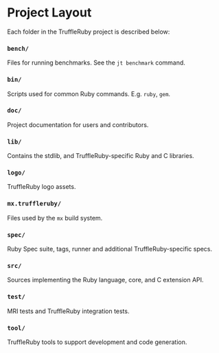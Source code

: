# Project Layout

Each folder in the TruffleRuby project is described below:

### `bench/`
Files for running benchmarks. See the `jt benchmark` command.

### `bin/`
Scripts used for common Ruby commands. E.g. `ruby`, `gem`.

### `doc/`
Project documentation for users and contributors.

### `lib/`
Contains the stdlib, and TruffleRuby-specific Ruby and C libraries.

### `logo/`
TruffleRuby logo assets.

### `mx.truffleruby/`
Files used by the `mx` build system.

### `spec/`
Ruby Spec suite, tags, runner and additional TruffleRuby-specific specs.

### `src/`
Sources implementing the Ruby language, core, and C extension API.

### `test/`
MRI tests and TruffleRuby integration tests.

### `tool/`
TruffleRuby tools to support development and code generation.
